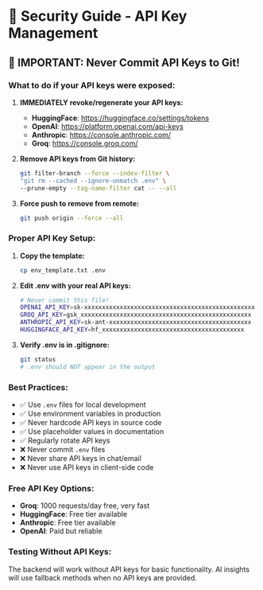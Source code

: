 # 🔐 Security Guide - API Key Management

## 🚨 **IMPORTANT: Never Commit API Keys to Git!**

### **What to do if your API keys were exposed:**

1. **IMMEDIATELY revoke/regenerate your API keys:**

   - **HuggingFace**: https://huggingface.co/settings/tokens
   - **OpenAI**: https://platform.openai.com/api-keys
   - **Anthropic**: https://console.anthropic.com/
   - **Groq**: https://console.groq.com/

2. **Remove API keys from Git history:**

   ```bash
   git filter-branch --force --index-filter \
   "git rm --cached --ignore-unmatch .env" \
   --prune-empty --tag-name-filter cat -- --all
   ```

3. **Force push to remove from remote:**
   ```bash
   git push origin --force --all
   ```

### **Proper API Key Setup:**

1. **Copy the template:**

   ```bash
   cp env_template.txt .env
   ```

2. **Edit .env with your real API keys:**

   ```bash
   # Never commit this file!
   OPENAI_API_KEY=sk-xxxxxxxxxxxxxxxxxxxxxxxxxxxxxxxxxxxxxxxxxxxxxxxx
   GROQ_API_KEY=gsk_xxxxxxxxxxxxxxxxxxxxxxxxxxxxxxxxxxxxxxxxxxxxxxxx
   ANTHROPIC_API_KEY=sk-ant-xxxxxxxxxxxxxxxxxxxxxxxxxxxxxxxxxxxxxxxx
   HUGGINGFACE_API_KEY=hf_xxxxxxxxxxxxxxxxxxxxxxxxxxxxxxxxxxxxxxxx
   ```

3. **Verify .env is in .gitignore:**
   ```bash
   git status
   # .env should NOT appear in the output
   ```

### **Best Practices:**

- ✅ Use `.env` files for local development
- ✅ Use environment variables in production
- ✅ Never hardcode API keys in source code
- ✅ Use placeholder values in documentation
- ✅ Regularly rotate API keys
- ❌ Never commit `.env` files
- ❌ Never share API keys in chat/email
- ❌ Never use API keys in client-side code

### **Free API Key Options:**

- **Groq**: 1000 requests/day free, very fast
- **HuggingFace**: Free tier available
- **Anthropic**: Free tier available
- **OpenAI**: Paid but reliable

### **Testing Without API Keys:**

The backend will work without API keys for basic functionality. AI insights will use fallback methods when no API keys are provided.
